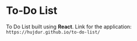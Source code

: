 # To-Do List

To Do List built using **React**.
Link for the application: `https://hujdur.github.io/to-do-list/`
